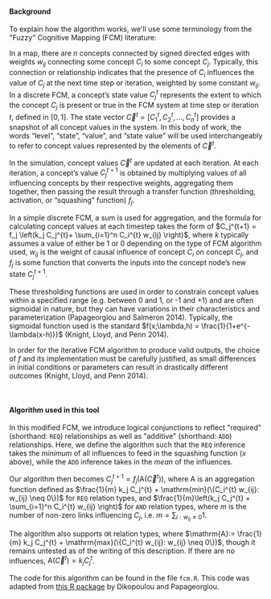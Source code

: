 #### Background

To explain how the algorithm works, we'll use some terminology from the "Fuzzy" Cognitive Mapping (FCM) literature:

In a map, there are $n$ concepts connected by signed directed edges with weights $w_{ij}$ connecting some concept $C_i$ to some concept $C_j$. Typically, this connection or relationship indicates that the presence of $C_i$ influences the value of $C_j$ at the next time step or iteration, weighted by some constant $w_{ij}$. In a discrete FCM, a concept’s state value $C_j^{t}$ represents the extent to which the concept $C_j$ is present or true in the FCM system at time step or iteration $t$, defined in $[0,1]$. The state vector $\vec{C}^{t}=[C_1^t,C_2^t,…,C_n^t]$ provides a snapshot of all concept values in the system. In this body of work, the words “level”, “state”, “value”, and “state value” will be used interchangeably to refer to concept values represented by the elements of $\vec{C}^{t}$. 

In the simulation, concept values $\vec{C}^t$ are updated at each iteration. At each iteration, a concept’s value $C_j^{t+1}$ is obtained by multiplying values of all influencing concepts by their respective weights, aggregating them together, then passing the result through a transfer function (thresholding, activation, or “squashing” function) $f_j$. 

In a simple discrete FCM, a sum is used for aggregation, and the formula for calculating concept values at each timestep takes the form of $C_j^{t+1} = f_j \left(k_j C_j^{t}+ \sum_{i=1}^n C_i^{t} w_{ij} \right)$, where $k$ typically assumes a value of either be 1 or 0 depending on the type of FCM algorithm used, $w_{ij}$ is the weight of causal influence of concept $C_i$ on concept $C_j$, and $f_j$ is some function that converts the inputs into the concept node’s new state $C_j^{t+1}$.

These thresholding functions are used in order to constrain concept values within a specified range (e.g. between 0 and 1, or -1 and +1) and are often sigmoidal in nature, but they can have variations in their characteristics and parameterization (Papageorgiou and Salmeron 2014). Typically, the sigmoidal function used is the standard $f(x;\lambda,h) = \frac{1}{1+e^{-\lambda(x-h)}}$ (Knight, Lloyd, and Penn 2014). 

In order for the iterative FCM algorithm to produce valid outputs, the choice of $f$ and its implementation must be carefully justified, as small differences in initial conditions or parameters can result in drastically different outcomes (Knight, Lloyd, and Penn 2014).

<br/>

#### Algorithm used in this tool

In this modified FCM, we introduce logical conjunctions to reflect "required" (shorthand: `REQ`) relationships as well as "additive" (shorthand: `ADD`) relationships. Here, we define the algorithm such that the `REQ` inference takes the *minimum* of all influences to feed in the squashing function ($x$ above), while the `ADD` inference takes in the *mean* of the influences. 

Our algorithm then becomes $C_j^{t+1} = f_j \left(\mathrm{A}(\vec{C}^{t}) \right)$, where $\mathrm{A}$ is an aggregation function defined as $\frac{1}{m} k_j C_j^{t} + \mathrm{min}(\{C_i^{t} w_{ij}: w_{ij} \neq 0\})$ for `REQ` relation types, and $\frac{1}{m}\left(k_j C_j^{t} + \sum_{i=1}^n C_i^{t} w_{ij} \right)$ for `AND` relation types, where $m$ is the number of non-zero links influencing $C_j$, i.e. $m=\sum_{i:w_{ij} \neq 0} 1$. 

The algorithm also supports `OR` relation types, where $\mathrm{A}:= \frac{1}{m} k_j C_j^{t} + \mathrm{max}(\{C_i^{t} w_{ij}: w_{ij} \neq 0\})$, though it remains untested as of the writing of this description. If there are no influences, $\mathrm{A}(\vec{C}^{t}) = k_j C_j^{t}$.

The code for this algorithm can be found in the file `fcm.R`. This code was adapted from [this R package](https://cran.r-project.org/web/packages/fcm/index.html) by Dikopoulou and Papageorgiou.



